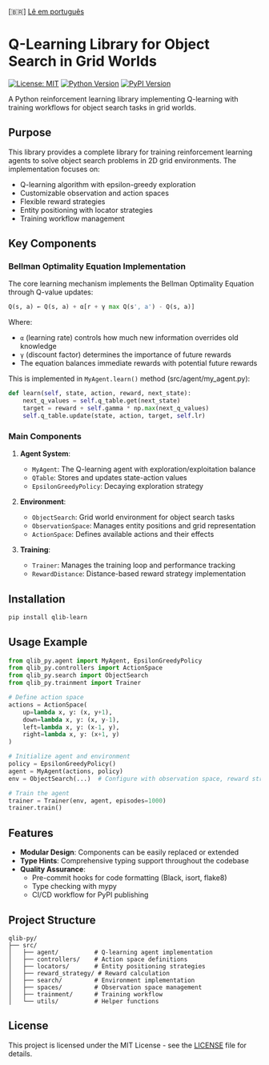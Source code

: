 [🇧🇷] [Lê em português](README.pt.md)

# Q-Learning Library for Object Search in Grid Worlds

[![License: MIT](https://img.shields.io/badge/License-MIT-yellow.svg)](https://opensource.org/licenses/MIT)
[![Python Version](https://img.shields.io/badge/python-3.6+-blue.svg)](https://www.python.org/downloads/)
[![PyPI Version](https://img.shields.io/pypi/v/qlib-py.svg)](https://pypi.org/project/qlib-py/)

A Python reinforcement learning library implementing Q-learning with training workflows for object search tasks in grid worlds.

## Purpose

This library provides a complete library for training reinforcement learning agents to solve object search problems in 2D grid environments. The implementation focuses on:

- Q-learning algorithm with epsilon-greedy exploration
- Customizable observation and action spaces
- Flexible reward strategies
- Entity positioning with locator strategies
- Training workflow management

## Key Components

### Bellman Optimality Equation Implementation

The core learning mechanism implements the Bellman Optimality Equation through Q-value updates:

```python
Q(s, a) ← Q(s, a) + α[r + γ max Q(s', a') - Q(s, a)]
```

Where:
- `α` (learning rate) controls how much new information overrides old knowledge
- `γ` (discount factor) determines the importance of future rewards
- The equation balances immediate rewards with potential future rewards

This is implemented in `MyAgent.learn()` method (src/agent/my_agent.py):

```python
def learn(self, state, action, reward, next_state):
    next_q_values = self.q_table.get(next_state)
    target = reward + self.gamma * np.max(next_q_values)
    self.q_table.update(state, action, target, self.lr)
```

### Main Components

1. **Agent System**:
   - `MyAgent`: The Q-learning agent with exploration/exploitation balance
   - `QTable`: Stores and updates state-action values
   - `EpsilonGreedyPolicy`: Decaying exploration strategy

2. **Environment**:
   - `ObjectSearch`: Grid world environment for object search tasks
   - `ObservationSpace`: Manages entity positions and grid representation
   - `ActionSpace`: Defines available actions and their effects

3. **Training**:
   - `Trainer`: Manages the training loop and performance tracking
   - `RewardDistance`: Distance-based reward strategy implementation

## Installation

```bash
pip install qlib-learn
```

## Usage Example

```python
from qlib_py.agent import MyAgent, EpsilonGreedyPolicy
from qlib_py.controllers import ActionSpace
from qlib_py.search import ObjectSearch
from qlib_py.trainment import Trainer

# Define action space
actions = ActionSpace(
    up=lambda x, y: (x, y+1),
    down=lambda x, y: (x, y-1),
    left=lambda x, y: (x-1, y),
    right=lambda x, y: (x+1, y)
)

# Initialize agent and environment
policy = EpsilonGreedyPolicy()
agent = MyAgent(actions, policy)
env = ObjectSearch(...)  # Configure with observation space, reward strategy, etc.

# Train the agent
trainer = Trainer(env, agent, episodes=1000)
trainer.train()
```

## Features

- **Modular Design**: Components can be easily replaced or extended
- **Type Hints**: Comprehensive typing support throughout the codebase
- **Quality Assurance**:
  - Pre-commit hooks for code formatting (Black, isort, flake8)
  - Type checking with mypy
  - CI/CD workflow for PyPI publishing

## Project Structure

```
qlib-py/
├── src/
│   ├── agent/          # Q-learning agent implementation
│   ├── controllers/    # Action space definitions
│   ├── locators/       # Entity positioning strategies
│   ├── reward_strategy/ # Reward calculation
│   ├── search/         # Environment implementation
│   ├── spaces/         # Observation space management
│   ├── trainment/      # Training workflow
│   └── utils/          # Helper functions
```

## License

This project is licensed under the MIT License - see the [LICENSE](LICENSE) file for details.
